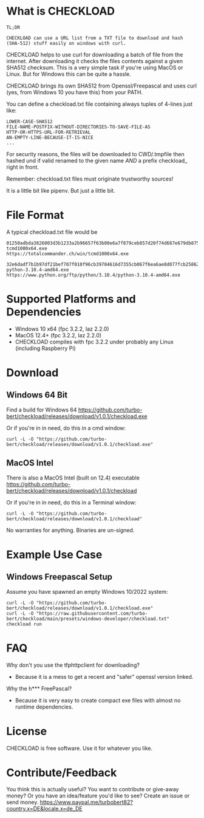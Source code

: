# What is CHECKLOAD

    TL;DR

    CHECKLOAD can use a URL list from a TXT file to download and hash (SHA-512) stuff easily on windows with curl.

CHECKLOAD helps to use curl for downloading a batch of file from the internet. After downloading it checks the files contents against a given SHA512 checksum. This is a very simple task if you're using MacOS or Linux. But for Windows this can be quite a hassle.

CHECKLOAD brings its own SHA512 from Openssl/Freepascal and uses curl (yes, from Windows 10 you have this) from your PATH.

You can define a checkload.txt file containing always tuples of 4-lines just like:

    LOWER-CASE-SHA512
    FILE-NAME-POSTFIX-WITHOUT-DIRECTORIES-TO-SAVE-FILE-AS
    HTTP-OR-HTTPS-URL-FOR-RETRIEVAL
    AN-EMPTY-LINE-BECAUSE-IT-IS-NICE
    ...

For security reasons, the files will be downloaded to CWD/.tmpfile then hashed und if valid renamed to the given name *AND* a prefix checkload_ right in front.

Remember: checkload.txt files must originate trustworthy sources!

It is a little bit like pipenv. But just a little bit.

# File Format

A typical checkload.txt file would be

    01250adbda3826003d3b1233a2b96657f63b00e6a7f879ceb857d20f74d687e679db875355c3f25e5aa2ca45f6185089bd530de9320f94bbeaf1ac61dfb00b4f
    tcmd1000x64.exe
    https://totalcommander.ch/win/tcmd1000x64.exe
    
    32e6dadf7b1b97df21bef707f010f96cb39704616d7355cb067f6ea6ae8d077fcb2586223b90b728060d0ad0584c4aace2c808970e71eb8485f5d2b3eed3be23
    python-3.10.4-amd64.exe
    https://www.python.org/ftp/python/3.10.4/python-3.10.4-amd64.exe
    

# Supported Platforms and Dependencies

  * Windows 10 x64 (fpc 3.2.2, laz 2.2.0)
  * MacOS 12.4+ (fpc 3.2.2, laz 2.2.0)
  * CHECKLOAD compiles with fpc 3.2.2 under probably any Linux (including Raspberry Pi)

# Download

## Windows 64 Bit

Find a build for Windows 64 https://github.com/turbo-bert/checkload/releases/download/v1.0.1/checkload.exe

Or if you're in in need, do this in a cmd window:

    curl -L -O "https://github.com/turbo-bert/checkload/releases/download/v1.0.1/checkload.exe"

## MacOS Intel

There is also a MacOS Intel (built on 12.4) executable https://github.com/turbo-bert/checkload/releases/download/v1.0.1/checkload

Or if you're in in need, do this in a Terminal window:

    curl -L -O "https://github.com/turbo-bert/checkload/releases/download/v1.0.1/checkload"

No warranties for anything. Binaries are un-signed.

# Example Use Case

## Windows Freepascal Setup

Assume you have spawned an empty Windows 10/2022 system:

    curl -L -O "https://github.com/turbo-bert/checkload/releases/download/v1.0.1/checkload.exe"
    curl -L -O "https://raw.githubusercontent.com/turbo-bert/checkload/main/presets/windows-developer/checkload.txt"
    checkload run

# FAQ

Why don't you use the tfphttpclient for downloading?
- Because it is a mess to get a recent and "safer" openssl version linked.

Why the h*** FreePascal?
- Because it is very easy to create compact exe files with almost no runtime dependencies.

# License

CHECKLOAD is free software. Use it for whatever you like.

# Contribute/Feedback

You think this is actually useful? You want to contribute or give-away money? Or you have an idea/feature you'd like to see? Create an issue or send money. https://www.paypal.me/turbobert82?country.x=DE&locale.x=de_DE
